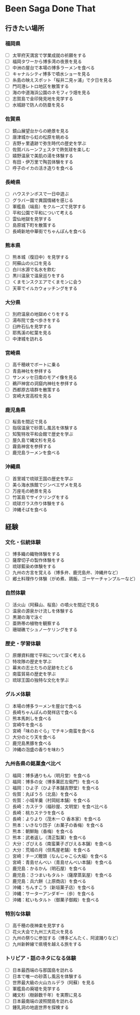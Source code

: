 # Been Saga Done That

## 行きたい場所

### 福岡県

- [ ] 太宰府天満宮で学業成就の祈願をする
- [ ] 福岡タワーから博多湾の夜景を見る
- [ ] 中洲の屋台で本場の博多ラーメンを食べる
- [ ] キャナルシティ博多で噴水ショーを見る
- [ ] 糸島の映えスポット「桜井二見ヶ浦」で夕日を見る
- [ ] 門司港レトロ地区を散策する
- [ ] 海の中道海浜公園のネモフィラ畑を見る
- [ ] 志賀島で金印発見地を見学する
- [ ] 水城跡で防人の防塁を見る

### 佐賀県

- [ ] 鏡山展望台からの絶景を見る
- [ ] 唐津城から虹の松原を眺める
- [ ] 吉野ヶ里遺跡で弥生時代の歴史を学ぶ
- [ ] 佐賀バルーンフェスタで熱気球を楽しむ
- [ ] 嬉野温泉で美肌の湯を体験する
- [ ] 有田・伊万里で陶芸体験をする
- [ ] 呼子のイカの活き造りを食べる

### 長崎県

- [ ] ハウステンボスで一日中遊ぶ
- [ ] グラバー園で異国情緒を感じる
- [ ] 軍艦島（端島）をクルーズで見学する
- [ ] 平和公園で平和について考える
- [ ] 雲仙地獄を見学する
- [ ] 島原城下町を散策する
- [ ] 長崎新地中華街でちゃんぽんを食べる

### 熊本県

- [ ] 熊本城（復旧中）を見学する
- [ ] 阿蘇山の火口を見る
- [ ] 白川水源で名水を飲む
- [ ] 黒川温泉で温泉巡りをする
- [ ] くまモンスクエアでくまモンに会う
- [ ] 天草でイルカウォッチングをする

### 大分県

- [ ] 別府温泉の地獄めぐりをする
- [ ] 湯布院で食べ歩きをする
- [ ] 臼杵石仏を見学する
- [ ] 耶馬溪の紅葉を見る
- [ ] 中津城を訪れる

### 宮崎県

- [ ] 高千穂峡でボートに乗る
- [ ] 青島神社を参拝する
- [ ] サンメッセ日南のモアイ像を見る
- [ ] 鵜戸神宮の洞窟内神社を参拝する
- [ ] 西都原古墳群を散策する
- [ ] 宮崎大宮高校を見る

### 鹿児島県

- [ ] 桜島を間近で見る
- [ ] 指宿温泉で砂蒸し風呂を体験する
- [ ] 知覧特攻平和会館で歴史を学ぶ
- [ ] 屋久島で縄文杉を見る
- [ ] 霧島神宮を参拝する
- [ ] 鹿児島ラーメンを食べる

### 沖縄県

- [ ] 首里城で琉球王国の歴史を学ぶ
- [ ] 美ら海水族館でジンベエザメを見る
- [ ] 万座毛の絶景を見る
- [ ] 竹富島でサイクリングをする
- [ ] 琉球ガラス作り体験をする
- [ ] 沖縄そばを食べる

## 経験

### 文化・伝統体験

- [ ] 博多織の織物体験をする
- [ ] 薩摩切子の製作体験をする
- [ ] 琉球藍染め体験をする
- [ ] 九州の方言を覚える（博多弁、鹿児島弁、沖縄弁など）
- [ ] 郷土料理作り体験（がめ煮、鶏飯、ゴーヤーチャンプルーなど）

### 自然体験

- [ ] 活火山（阿蘇山、桜島）の噴火を間近で見る
- [ ] 温泉の源泉かけ流しを体験する
- [ ] 黒潮の海で泳ぐ
- [ ] 亜熱帯の植物を観察する
- [ ] 珊瑚礁でシュノーケリングをする

### 歴史・学習体験

- [ ] 原爆資料館で平和について深く考える
- [ ] 特攻隊の歴史を学ぶ
- [ ] 幕末の志士たちの足跡をたどる
- [ ] 南蛮貿易の歴史を学ぶ
- [ ] 琉球王国の独特な文化を学ぶ

### グルメ体験

- [ ] 本場の博多ラーメンを屋台で食べる
- [ ] 長崎ちゃんぽんの発祥店で食べる
- [ ] 熊本馬刺しを食べる
- [ ] 宮崎牛を食べる
- [ ] 宮崎「味のおぐら」でチキン南蛮を食べる
- [ ] 大分のとり天を食べる
- [ ] 鹿児島黒豚を食べる
- [ ] 沖縄の泡盛の香りを味わう

### 九州各県の銘菓食べ比べ

- [ ] 福岡：博多通りもん（明月堂）を食べる
- [ ] 福岡：博多の女（博多菓匠左衛門）を食べる
- [ ] 福岡：ひよ子（ひよ子本舗吉野堂）を食べる
- [ ] 佐賀：丸ぼうろ（北島）を食べる
- [ ] 佐賀：小城羊羹（村岡総本舗）を食べる
- [ ] 長崎：カステラ（福砂屋、文明堂）を食べ比べる
- [ ] 長崎：桃カステラを食べる
- [ ] 長崎：よりより（茂木一 ○ 香本家）を食べる
- [ ] 熊本：いきなり団子（お菓子の香梅）を食べる
- [ ] 熊本：朝鮮飴（香梅）を食べる
- [ ] 熊本：武者返し（清正製菓）を食べる
- [ ] 大分：ざびえる（南蛮菓子ざびえる本舗）を食べる
- [ ] 大分：荒城の月（但馬屋老舗）を食べる
- [ ] 宮崎：チーズ饅頭（なんじゃこら大福）を食べる
- [ ] 宮崎：青島せんべい（青島せんべい本舗）を食べる
- [ ] 鹿児島：かるかん（明石屋）を食べる
- [ ] 鹿児島：さつまいもタルト（薩摩蒸氣屋）を食べる
- [ ] 鹿児島：兵六餅（上原商店）を食べる
- [ ] 沖縄：ちんすこう（新垣菓子店）を食べる
- [ ] 沖縄：サーターアンダギー（歩）を食べる
- [ ] 沖縄：紅いもタルト（御菓子御殿）を食べる

### 特別な体験

- [ ] 高千穂の夜神楽を見学する
- [ ] 花火大会で九州三大花火を見る
- [ ] 九州の祭りに参加する（博多どんたく、阿波踊りなど）
- [ ] 九州新幹線で県境を越える旅をする

### トリビア・話のネタになる体験

- [ ] 日本最西端の与那国島を訪れる
- [ ] 日本で唯一の砂蒸し風呂を体験する
- [ ] 世界最大級の火山カルデラ（阿蘇）を見る
- [ ] 軍艦島の廃墟を見学する
- [ ] 縄文杉（樹齢数千年）を実際に見る
- [ ] 日本最南端の波照間島を訪れる
- [ ] 鍾乳洞の地底世界を探検する
